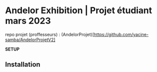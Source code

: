 # Andelor Exhibition | Projet étudiant mars 2023

repo projet (proffesseurs) : (AndelorProjet)[https://github.com/yacine-samba/AndelorProjetV2]


**SETUP**


## Installation
